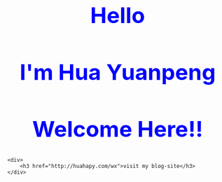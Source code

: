 <html lang="en">
<head>
    <meta charset="UTF-8">
    <title>Document</title>
    <style type="text/css">
        h1{
            text-align: center;
            font-size: 50px;
            color:blue;
        }
    </style>
</head>
<body>
    <h1>Hello</h1>
    <h1>I'm Hua Yuanpeng</h1>
    <h1>Welcome Here!!</h1>
    
    <div>
        <h3 href="http://huahapy.com/wx">visit my blog-site</h3>
    </div>

